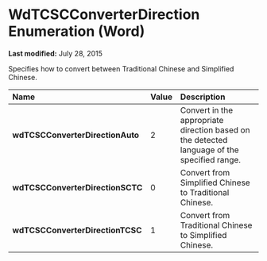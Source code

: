 
# WdTCSCConverterDirection Enumeration (Word)

 **Last modified:** July 28, 2015

Specifies how to convert between Traditional Chinese and Simplified Chinese.


|**Name**|**Value**|**Description**|
|:-----|:-----|:-----|
| **wdTCSCConverterDirectionAuto**|2|Convert in the appropriate direction based on the detected language of the specified range.|
| **wdTCSCConverterDirectionSCTC**|0|Convert from Simplified Chinese to Traditional Chinese.|
| **wdTCSCConverterDirectionTCSC**|1|Convert from Traditional Chinese to Simplified Chinese.|
